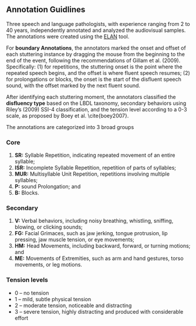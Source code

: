 ## Annotation Guidlines

Three speech and language pathologists, with experience ranging from 2 to 40 years, independently annotated and analyzed the audiovisual samples. The annotations were created using the [ELAN](https://archive.mpi.nl/tla/elan/) tool. 

For **boundary Annotations**, the annotators marked the onset and offset of each stuttering instance by dragging the mouse from the beginning to the end of the event, following the recommendations of Gillam et al. (2009). Specifically: (1) for repetitions, the stuttering onset is the point where the repeated speech begins, and the offset is where fluent speech resumes; (2) for prolongations or blocks, the onset is the start of the disfluent speech sound, with the offset marked by the next fluent sound.


After identifying each stuttering moment, the annotators classified the **disfluency type** based on the LBDL taxonomy, secondary behaviors using Riley’s (2009) SSI-4 classification, and the tension level according to a 0-3 scale, as proposed by Boey et al. \cite{boey2007}.

The annotations are categorized into 3 broad groups
### Core
1. **SR:** Syllable Repetition, indicating repeated movement of an entire syllable;
2. **ISR:** Incomplete Syllable Repetition, repetition of parts of syllables;
3. **MUR:** Multisyllable Unit Repetition, repetitions involving multiple syllables;
4. **P:** sound Prolongation; and
5. **B:** Blocks.

### Secondary
1. **V:** Verbal behaviors, including noisy breathing, whistling, sniffing, blowing, or clicking sounds;  
2. **FG:** Facial Grimaces, such as jaw jerking, tongue protrusion, lip pressing, jaw muscle tension, or eye movements;  
3. **HM:** Head Movements, including backward, forward, or turning motions; and  
4. **ME:** Movements of Extremities, such as arm and hand gestures, torso movements, or leg motions.

### Tension levels 
- 0 – no tension
- 1 – mild, subtle physical tension
- 2 – moderate tension, noticeable and distracting
- 3 – severe tension, highly distracting and produced with considerable effort


## 


